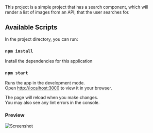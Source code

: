 This project is a simple project that has a search component, which will render a list of images from an API, that the user searches for.
## Available Scripts

In the project directory, you can run:

### `npm install`
Install the dependencies for this application
### `npm start`

Runs the app in the development mode.\
Open [http://localhost:3000](http://localhost:3000) to view it in your browser.

The page will reload when you make changes.\
You may also see any lint errors in the console.

### Preview

![Screenshot](./public/previewImage.png)


